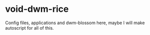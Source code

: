 # void-dwm-rice
Config files, applications and dwm-blossom here, maybe I will make autoscript for all of this.
